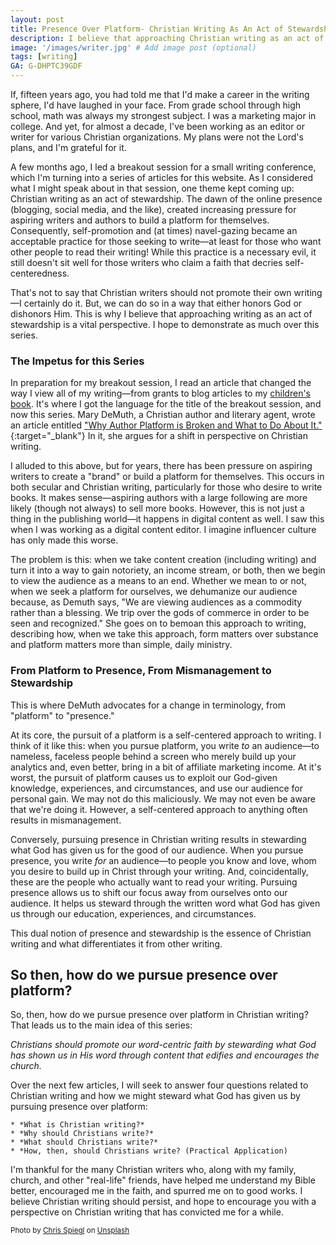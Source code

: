```yaml
---
layout: post
title: Presence Over Platform- Christian Writing As An Act of Stewardship
description: I believe that approaching Christian writing as an act of stewardship is a vital perspective and runs counter to the pursuit of a platform.
image: '/images/writer.jpg' # Add image post (optional)
tags: [writing]
GA: G-DHPTC39GDF
---
```

If, fifteen years ago, you had told me that I'd make a career in the writing sphere, I'd have laughed in your face. From grade school through high school, math was always my strongest subject. I was a marketing major in college. And yet, for almost a decade, I've been working as an editor or writer for various Christian organizations. My plans were not the Lord's plans, and I'm grateful for it. 

A few months ago, I led a breakout session for a small writing conference, which I'm turning into a series of articles for this website. As I considered what I might speak about in that session, one theme kept coming up: Christian writing as an act of stewardship. The dawn of the online presence (blogging, social media, and the like), created increasing pressure for aspiring writers and authors to build a platform for themselves. Consequently, self-promotion and (at times) navel-gazing became an acceptable practice for those seeking to write—at least for those who want other people to read their writing! While this practice is a necessary evil, it still doesn't sit well for those writers who claim a faith that decries self-centeredness. 

That's not to say that Christian writers should not promote their own writing—I certainly do it. But, we can do so in a way that either honors God or dishonors Him. This is why I believe that approaching writing as an act of stewardship is a vital perspective. I hope to demonstrate as much over this series.

### The Impetus for this Series

In preparation for my breakout session, I read an article that changed the way I view all of my writing—from grants to blog articles to my [children's book](https://www.meredithcook.net/book/). It's where I got the language for the title of the breakout session, and now this series. Mary DeMuth, a Christian author and literary agent, wrote an article entitled ["Why Author Platform is Broken and What to Do About It."](https://marydemuthliterary.com/brokenplatform/){:target="_blank"} In it, she argues for a shift in perspective on Christian writing. 

I alluded to this above, but for years, there has been pressure on aspiring writers to create a "brand" or build a platform for themselves. This occurs in both secular and Christian writing, particularly for those who desire to write books. It makes sense—aspiring authors with a large following are more likely (though not always) to sell more books. However, this is not just a thing in the publishing world—it happens in digital content as well. I saw this when I was working as a digital content editor. I imagine influencer culture has only made this worse.  

The problem is this: when we take content creation (including writing) and turn it into a way to gain notoriety, an income stream, or both, then we begin to view the audience as a means to an end. Whether we mean to or not, when we seek a platform for ourselves, we dehumanize our audience because, as Demuth says, "We are viewing audiences as a commodity rather than a blessing. We trip over the gods of commerce in order to be seen and recognized." She goes on to bemoan this approach to writing, describing how, when we take this approach, form matters over substance and platform matters more than simple, daily ministry.

### From Platform to Presence, From Mismanagement to Stewardship

This is where DeMuth advocates for a change in terminology, from "platform" to "presence." 

At its core, the pursuit of a platform is a self-centered approach to writing. I think of it like this: when you pursue platform, you write *to* an audience—to nameless, faceless people behind a screen who merely build up your analytics and, even better, bring in a bit of affiliate marketing income. At it's worst, the pursuit of platform causes us to exploit our God-given knowledge, experiences, and circumstances, and use our audience for personal gain. We may not do this maliciously. We may not even be aware that we're doing it. However, a self-centered approach to anything often results in mismanagement. 

Conversely, pursuing presence in Christian writing results in stewarding what God has given us for the good of our audience. When you pursue presence, you write *for* an audience—to people you know and love, whom you desire to build up in Christ through your writing. And, coincidentally, these are the people who actually want to read your writing. Pursuing presence allows us to shift our focus away from ourselves onto our audience. It helps us steward through the written word what God has given us through our education, experiences, and circumstances.  

This dual notion of presence and stewardship is the essence of Christian writing and what differentiates it from other writing. 

## So then, how do we pursue presence over platform?

So, then, how do we pursue presence over platform in Christian writing? That leads us to the main idea of this series:

*Christians should promote our word-centric faith by stewarding what God has shown us in His word through content that edifies and encourages the church.*

Over the next few articles, I will seek to answer four questions related to Christian writing and how we might steward what God has given us by pursuing presence over platform:

	* *What is Christian writing?*
	* *Why should Christians write?* 
	* *What should Christians write?*
	* *How, then, should Christians write? (Practical Application)

I'm thankful for the many Christian writers who, along with my family, church, and other "real-life" friends, have helped me understand my Bible better, encouraged me in the faith, and spurred me on to good works. I believe Christian writing should persist, and hope to encourage you with a perspective on Christian writing that has convicted me for a while. 

<sub>Photo by <a href="https://unsplash.com/@chrisspiegl?utm_content=creditCopyText&utm_medium=referral&utm_source=unsplash">Chris Spiegl</a> on <a href="https://unsplash.com/photos/man-typing-on-keyboard-inside-room-CSJPm2POibQ?utm_content=creditCopyText&utm_medium=referral&utm_source=unsplash">Unsplash</a></sub>
  
